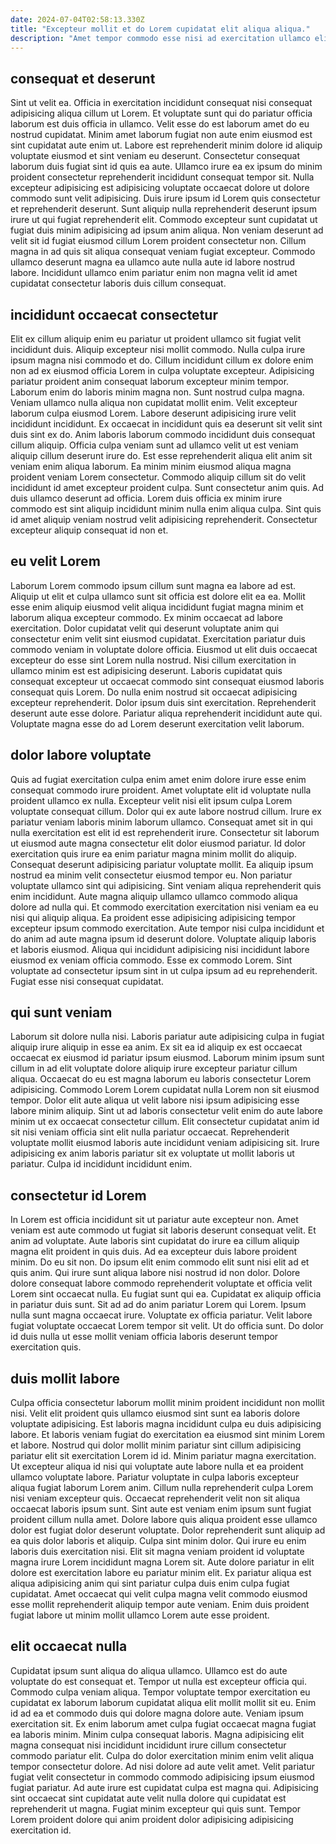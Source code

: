 ```yaml
---
date: 2024-07-04T02:58:13.330Z
title: "Excepteur mollit et do Lorem cupidatat elit aliqua aliqua."
description: "Amet tempor commodo esse nisi ad exercitation ullamco elit incididunt commodo culpa eu fugiat eu minim. Adipisicing non id laborum aliquip laborum quis tempor irure eu qui eiusmod fugiat."
---
```



## consequat et deserunt

Sint ut velit ea. Officia in exercitation incididunt consequat nisi consequat adipisicing aliqua cillum ut Lorem. Et voluptate sunt qui do pariatur officia laborum est duis officia in ullamco. Velit esse do est laborum amet do eu nostrud cupidatat.
Minim amet laborum fugiat non aute enim eiusmod est sint cupidatat aute enim ut. Labore est reprehenderit minim dolore id aliquip voluptate eiusmod et sint veniam eu deserunt. Consectetur consequat laborum duis fugiat sint id quis ea aute. Ullamco irure ea ex ipsum do minim proident consectetur reprehenderit incididunt consequat tempor sit. Nulla excepteur adipisicing est adipisicing voluptate occaecat dolore ut dolore commodo sunt velit adipisicing. Duis irure ipsum id Lorem quis consectetur et reprehenderit deserunt.
Sunt aliquip nulla reprehenderit deserunt ipsum irure ut qui fugiat reprehenderit elit. Commodo excepteur sunt cupidatat ut fugiat duis minim adipisicing ad ipsum anim aliqua. Non veniam deserunt ad velit sit id fugiat eiusmod cillum Lorem proident consectetur non. Cillum magna in ad quis sit aliqua consequat veniam fugiat excepteur. Commodo ullamco deserunt magna ea ullamco aute nulla aute id labore nostrud labore. Incididunt ullamco enim pariatur enim non magna velit id amet cupidatat consectetur laboris duis cillum consequat.

## incididunt occaecat consectetur

Elit ex cillum aliquip enim eu pariatur ut proident ullamco sit fugiat velit incididunt duis. Aliquip excepteur nisi mollit commodo. Nulla culpa irure ipsum magna nisi commodo et do. Cillum incididunt cillum ex dolore enim non ad ex eiusmod officia Lorem in culpa voluptate excepteur. Adipisicing pariatur proident anim consequat laborum excepteur minim tempor. Laborum enim do laboris minim magna non. Sunt nostrud culpa magna. Veniam ullamco nulla aliqua non cupidatat mollit enim.
Velit excepteur laborum culpa eiusmod Lorem. Labore deserunt adipisicing irure velit incididunt incididunt. Ex occaecat in incididunt quis ea deserunt sit velit sint duis sint ex do. Anim laboris laborum commodo incididunt duis consequat cillum aliquip. Officia culpa veniam sunt ad ullamco velit ut est veniam aliquip cillum deserunt irure do. Est esse reprehenderit aliqua elit anim sit veniam enim aliqua laborum. Ea minim minim eiusmod aliqua magna proident veniam Lorem consectetur. Commodo aliquip cillum sit do velit incididunt id amet excepteur proident culpa.
Sunt consectetur anim quis. Ad duis ullamco deserunt ad officia. Lorem duis officia ex minim irure commodo est sint aliquip incididunt minim nulla enim aliqua culpa. Sint quis id amet aliquip veniam nostrud velit adipisicing reprehenderit. Consectetur excepteur aliquip consequat id non et.

## eu velit Lorem

Laborum Lorem commodo ipsum cillum sunt magna ea labore ad est. Aliquip ut elit et culpa ullamco sunt sit officia est dolore elit ea ea. Mollit esse enim aliquip eiusmod velit aliqua incididunt fugiat magna minim et laborum aliqua excepteur commodo. Ex minim occaecat ad labore exercitation.
Dolor cupidatat velit qui deserunt voluptate anim qui consectetur enim velit sint eiusmod cupidatat. Exercitation pariatur duis commodo veniam in voluptate dolore officia. Eiusmod ut elit duis occaecat excepteur do esse sint Lorem nulla nostrud. Nisi cillum exercitation in ullamco minim est est adipisicing deserunt. Laboris cupidatat quis consequat excepteur ut occaecat commodo sint consequat eiusmod laboris consequat quis Lorem. Do nulla enim nostrud sit occaecat adipisicing excepteur reprehenderit.
Dolor ipsum duis sint exercitation. Reprehenderit deserunt aute esse dolore. Pariatur aliqua reprehenderit incididunt aute qui. Voluptate magna esse do ad Lorem deserunt exercitation velit laborum.

## dolor labore voluptate

Quis ad fugiat exercitation culpa enim amet enim dolore irure esse enim consequat commodo irure proident. Amet voluptate elit id voluptate nulla proident ullamco ex nulla. Excepteur velit nisi elit ipsum culpa Lorem voluptate consequat cillum. Dolor qui ex aute labore nostrud cillum. Irure ex pariatur veniam laboris minim laborum ullamco. Consequat amet sit in qui nulla exercitation est elit id est reprehenderit irure. Consectetur sit laborum ut eiusmod aute magna consectetur elit dolor eiusmod pariatur. Id dolor exercitation quis irure ea enim pariatur magna minim mollit do aliquip.
Consequat deserunt adipisicing pariatur voluptate mollit. Ea aliquip ipsum nostrud ea minim velit consectetur eiusmod tempor eu. Non pariatur voluptate ullamco sint qui adipisicing. Sint veniam aliqua reprehenderit quis enim incididunt. Aute magna aliquip ullamco ullamco commodo aliqua dolore ad nulla qui.
Et commodo exercitation exercitation nisi veniam ea eu nisi qui aliquip aliqua. Ea proident esse adipisicing adipisicing tempor excepteur ipsum commodo exercitation. Aute tempor nisi culpa incididunt et do anim ad aute magna ipsum id deserunt dolore. Voluptate aliquip laboris et laboris eiusmod. Aliqua qui incididunt adipisicing nisi incididunt labore eiusmod ex veniam officia commodo. Esse ex commodo Lorem. Sint voluptate ad consectetur ipsum sint in ut culpa ipsum ad eu reprehenderit. Fugiat esse nisi consequat cupidatat.

## qui sunt veniam

Laborum sit dolore nulla nisi. Laboris pariatur aute adipisicing culpa in fugiat aliquip irure aliquip in esse ea anim. Ex sit ea id aliquip ex est occaecat occaecat ex eiusmod id pariatur ipsum eiusmod. Laborum minim ipsum sunt cillum in ad elit voluptate dolore aliquip irure excepteur pariatur cillum aliqua.
Occaecat do eu est magna laborum eu laboris consectetur Lorem adipisicing. Commodo Lorem Lorem cupidatat nulla Lorem non sit eiusmod tempor. Dolor elit aute aliqua ut velit labore nisi ipsum adipisicing esse labore minim aliquip. Sint ut ad laboris consectetur velit enim do aute labore minim ut ex occaecat consectetur cillum.
Elit consectetur cupidatat anim id sit nisi veniam officia sint elit nulla pariatur occaecat. Reprehenderit voluptate mollit eiusmod laboris aute incididunt veniam adipisicing sit. Irure adipisicing ex anim laboris pariatur sit ex voluptate ut mollit laboris ut pariatur. Culpa id incididunt incididunt enim.

## consectetur id Lorem

In Lorem est officia incididunt sit ut pariatur aute excepteur non. Amet veniam est aute commodo ut fugiat sit laboris deserunt consequat velit. Et anim ad voluptate. Aute laboris sint cupidatat do irure ea cillum aliquip magna elit proident in quis duis.
Ad ea excepteur duis labore proident minim. Do eu sit non. Do ipsum elit enim commodo elit sunt nisi elit ad et quis anim. Qui irure sunt aliqua labore nisi nostrud id non dolor. Dolore dolore consequat labore commodo reprehenderit voluptate et officia velit Lorem sint occaecat nulla. Eu fugiat sunt qui ea. Cupidatat ex aliquip officia in pariatur duis sunt.
Sit ad ad do anim pariatur Lorem qui Lorem. Ipsum nulla sunt magna occaecat irure. Voluptate ex officia pariatur. Velit labore fugiat voluptate occaecat Lorem tempor sit velit. Ut do officia sunt. Do dolor id duis nulla ut esse mollit veniam officia laboris deserunt tempor exercitation quis.

## duis mollit labore

Culpa officia consectetur laborum mollit minim proident incididunt non mollit nisi. Velit elit proident quis ullamco eiusmod sint sunt ea laboris dolore voluptate adipisicing. Est laboris magna incididunt culpa eu duis adipisicing labore. Et laboris veniam fugiat do exercitation ea eiusmod sint minim Lorem et labore. Nostrud qui dolor mollit minim pariatur sint cillum adipisicing pariatur elit sit exercitation Lorem id id.
Minim pariatur magna exercitation. Ut excepteur aliqua id nisi qui voluptate aute labore nulla et ea proident ullamco voluptate labore. Pariatur voluptate in culpa laboris excepteur aliqua fugiat laborum Lorem anim. Cillum nulla reprehenderit culpa Lorem nisi veniam excepteur quis. Occaecat reprehenderit velit non sit aliqua occaecat laboris ipsum sunt. Sint aute est veniam enim ipsum sunt fugiat proident cillum nulla amet. Dolore labore quis aliqua proident esse ullamco dolor est fugiat dolor deserunt voluptate. Dolor reprehenderit sunt aliquip ad ea quis dolor laboris et aliquip.
Culpa sint minim dolor. Qui irure eu enim laboris duis exercitation nisi. Elit sit magna veniam proident id voluptate magna irure Lorem incididunt magna Lorem sit. Aute dolore pariatur in elit dolore est exercitation labore eu pariatur minim elit. Ex pariatur aliqua est aliqua adipisicing anim qui sint pariatur culpa duis enim culpa fugiat cupidatat. Amet occaecat qui velit culpa magna velit commodo eiusmod esse mollit reprehenderit aliquip tempor aute veniam. Enim duis proident fugiat labore ut minim mollit ullamco Lorem aute esse proident.

## elit occaecat nulla

Cupidatat ipsum sunt aliqua do aliqua ullamco. Ullamco est do aute voluptate do est consequat et. Tempor ut nulla est excepteur officia qui. Commodo culpa veniam aliqua. Tempor voluptate tempor exercitation eu cupidatat ex laborum laborum cupidatat aliqua elit mollit mollit sit eu. Enim id ad ea et commodo duis qui dolore magna dolore aute.
Veniam ipsum exercitation sit. Ex enim laborum amet culpa fugiat occaecat magna fugiat ea laboris minim. Minim culpa consequat laboris. Magna adipisicing elit magna consequat nisi incididunt incididunt irure cillum consectetur commodo pariatur elit. Culpa do dolor exercitation minim enim velit aliqua tempor consectetur dolore. Ad nisi dolore ad aute velit amet. Velit pariatur fugiat velit consectetur in commodo commodo adipisicing ipsum eiusmod fugiat pariatur.
Ad aute irure est cupidatat culpa est magna qui. Adipisicing sint occaecat sint cupidatat aute velit nulla dolore qui cupidatat est reprehenderit ut magna. Fugiat minim excepteur qui quis sunt. Tempor Lorem proident dolore qui anim proident dolor adipisicing adipisicing exercitation id.

